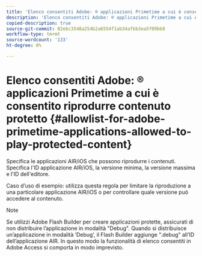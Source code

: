 ```yaml
---
title: 'Elenco consentiti Adobe: ® applicazioni Primetime a cui è consentito riprodurre contenuto protetto'
description: 'Elenco consentiti Adobe: ® applicazioni Primetime a cui è consentito riprodurre contenuto protetto'
copied-description: true
source-git-commit: 02ebc3548a254b2a6554f1ab34afbb3ea5f09bb8
workflow-type: tm+mt
source-wordcount: '133'
ht-degree: 0%

---
```


# Elenco consentiti Adobe: ® applicazioni Primetime a cui è consentito riprodurre contenuto protetto {#allowlist-for-adobe-primetime-applications-allowed-to-play-protected-content}

Specifica le applicazioni AIR/iOS che possono riprodurre i contenuti. Specifica l&#39;ID applicazione AIR/iOS, la versione minima, la versione massima e l&#39;ID dell&#39;editore.

Caso d’uso di esempio: utilizza questa regola per limitare la riproduzione a una particolare applicazione AIR/iOS o per controllare quale versione può accedere al contenuto.

>[!NOTE]
>
>Se utilizzi Adobe Flash Builder per creare applicazioni protette, assicurati di non distribuire l’applicazione in modalità &quot;Debug&quot;. Quando si distribuisce un’applicazione in modalità ‘Debug’, il Flash Builder aggiunge &quot;.debug&quot; all’ID dell’applicazione AIR. In questo modo la funzionalità di elenco consentiti in Adobe Access si comporta in modo imprevisto.
